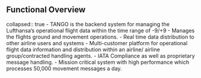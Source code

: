 ## Functional Overview
collapsed:: true
	- TANGO is the backend system for managing the Lufthansa’s operational flight data within the time range of -9/+9
	- Manages the flights ground and movement operations.
	- Real time data distribution to other airline users and systems
	- Multi-customer platform for operational flight data information and distribution within an airline/ airline group/contracted handling agents.
	- IATA Compliance as well as proprietary message handling.
	- Mission critical system with high performance which processes 50,000 movement messages a day.